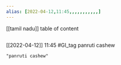 ```yaml
---
alias: [2022-04-12,11:45,,,,,,,,,,,]
---
```

[[tamil nadu]]
table of content
```toc
```

[[2022-04-12]] 11:45
#GI_tag panruti cashew
```query
"panruti cashew"
```